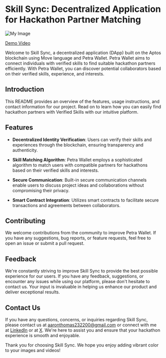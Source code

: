 # Skill Sync: Decentralized Application for Hackathon Partner Matching

![My Image](https://drive.google.com/uc?id=1kW5I_yo1TOFeWJ8Gau0O07cPFE4TN48J)

[Demo Video](https://youtu.be/JMTFcnusVhY?si=zjnuDpsoChfRGuGd)

Welcome to Skill Sync, a decentralized application (DApp) built on the Aptos blockchain using Move language and Petra Wallet. Petra Wallet aims to connect individuals with verified skills to find suitable hackathon partners efficiently. With Petra Wallet, you can discover potential collaborators based on their verified skills, experience, and interests.

## Introduction

This README provides an overview of the features, usage instructions, and contact information for our project. Read on to learn how you can easily find hackathon partners with Verified Skills with our intuitive platform.

## Features

- **Decentralized Identity Verification**: Users can verify their skills and experiences through the blockchain, ensuring transparency and authenticity.
  
- **Skill Matching Algorithm**: Petra Wallet employs a sophisticated algorithm to match users with compatible partners for hackathons based on their verified skills and interests.
  
- **Secure Communication**: Built-in secure communication channels enable users to discuss project ideas and collaborations without compromising their privacy.
  
- **Smart Contract Integration**: Utilizes smart contracts to facilitate secure transactions and agreements between collaborators.

## Contributing

We welcome contributions from the community to improve Petra Wallet. If you have any suggestions, bug reports, or feature requests, feel free to open an issue or submit a pull request.

## Feedback

We're constantly striving to improve Skill Sync to provide the best possible experience for our users. If you have any feedback, suggestions, or encounter any issues while using our platform, please don't hesitate to contact us. Your input is invaluable in helping us enhance our product and deliver exceptional results.

## Contact Us

If you have any questions, concerns, or inquiries regarding Skill Sync, please contact us at [aaronthomas232200@gmail.com](mailto:aaronthomas232200@gmail.com.com) or connect with me at [LinkedIn](https://www.linkedin.com/in/aaron-thomas-blessen-390200214/) or at [X](https://twitter.com/aaron_blessen). We're here to assist you and ensure that your hackathon experience is smooth and enjoyable.

Thank you for choosing Skill Sync. We hope you enjoy adding vibrant color to your images and videos!

